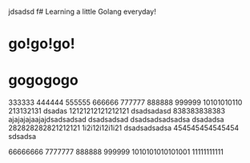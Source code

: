 jdsadsd f# Learning a little Golang everyday!
# go!go!go!
# gogogogo
333333
444444
555555
666666
777777
888888
999999
10101010110
213132131
dsadas
12121212121212121
dsadsadasd
838383838383
ajajajajaajajdsadsadsad
dsadsadsad
dsadsadsadsadsa
dsadadsa
282828282821212121
1i2i12i12i1i21
dsadsadsadsa
454545454545454
sdsadsa   

66666666
        7777777
888888
999999
1010101010101001
11111111111

